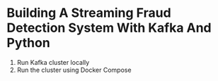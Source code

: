 # Building A Streaming Fraud Detection System With Kafka And Python

1. Run Kafka cluster locally
2. Run the cluster using Docker Compose